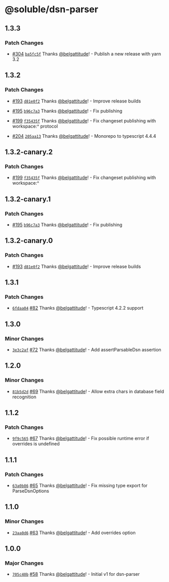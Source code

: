 # @soluble/dsn-parser

## 1.3.3

### Patch Changes

- [#304](https://github.com/soluble-io/cache-interop/pull/304) [`ba5fc5f`](https://github.com/soluble-io/cache-interop/commit/ba5fc5f9f54701ce03842c306ae0276e0e2987f9) Thanks [@belgattitude](https://github.com/belgattitude)! - Publish a new release with yarn 3.2

## 1.3.2

### Patch Changes

- [#193](https://github.com/soluble-io/cache-interop/pull/193) [`d81e0f2`](https://github.com/soluble-io/cache-interop/commit/d81e0f25418adb9f603efb7bf38b60d2d8ce409c) Thanks [@belgattitude](https://github.com/belgattitude)! - Improve release builds

* [#195](https://github.com/soluble-io/cache-interop/pull/195) [`b96c7a3`](https://github.com/soluble-io/cache-interop/commit/b96c7a376498a68aec8d378e9cdbf66b639cd887) Thanks [@belgattitude](https://github.com/belgattitude)! - Fix publishing

- [#199](https://github.com/soluble-io/cache-interop/pull/199) [`f35435f`](https://github.com/soluble-io/cache-interop/commit/f35435f1454f3bfbebfef0a0ef1619228b00a915) Thanks [@belgattitude](https://github.com/belgattitude)! - Fix changeset publishing with workspace:^ protocol

* [#204](https://github.com/soluble-io/cache-interop/pull/204) [`205aa13`](https://github.com/soluble-io/cache-interop/commit/205aa1361ee330df9cb9d8b9edae25845891bfb1) Thanks [@belgattitude](https://github.com/belgattitude)! - Monorepo to typescript 4.4.4

## 1.3.2-canary.2

### Patch Changes

- [#199](https://github.com/soluble-io/cache-interop/pull/199) [`f35435f`](https://github.com/soluble-io/cache-interop/commit/f35435f1454f3bfbebfef0a0ef1619228b00a915) Thanks [@belgattitude](https://github.com/belgattitude)! - Fix changeset publishing with workspace:^

## 1.3.2-canary.1

### Patch Changes

- [#195](https://github.com/soluble-io/cache-interop/pull/195) [`b96c7a3`](https://github.com/soluble-io/cache-interop/commit/b96c7a376498a68aec8d378e9cdbf66b639cd887) Thanks [@belgattitude](https://github.com/belgattitude)! - Fix publishing

## 1.3.2-canary.0

### Patch Changes

- [#193](https://github.com/soluble-io/cache-interop/pull/193) [`d81e0f2`](https://github.com/soluble-io/cache-interop/commit/d81e0f25418adb9f603efb7bf38b60d2d8ce409c) Thanks [@belgattitude](https://github.com/belgattitude)! - Improve release builds

## 1.3.1

### Patch Changes

- [`6fdaa04`](https://github.com/soluble-io/cache-interop/commit/6fdaa04c012895da9aff374db5d1f7a3da78bdd5) [#82](https://github.com/soluble-io/cache-interop/pull/82) Thanks [@belgattitude](https://github.com/belgattitude)! - Typescript 4.2.2 support

## 1.3.0

### Minor Changes

- [`3e3c2af`](https://github.com/soluble-io/cache-interop/commit/3e3c2af8dbdf99c4f1feb2826f220f205ac65c9c) [#72](https://github.com/soluble-io/cache-interop/pull/72) Thanks [@belgattitude](https://github.com/belgattitude)! - Add assertParsableDsn assertion

## 1.2.0

### Minor Changes

- [`81b5d2d`](https://github.com/soluble-io/cache-interop/commit/81b5d2d9b0cdd848b333c629dda41a0e4a0066c9) [#69](https://github.com/soluble-io/cache-interop/pull/69) Thanks [@belgattitude](https://github.com/belgattitude)! - Allow extra chars in database field recognition

## 1.1.2

### Patch Changes

- [`9f9c565`](https://github.com/soluble-io/cache-interop/commit/9f9c565e9a9f956342c2ab5c1d62daff308609b5) [#67](https://github.com/soluble-io/cache-interop/pull/67) Thanks [@belgattitude](https://github.com/belgattitude)! - Fix possible runtime error if overrides is undefined

## 1.1.1

### Patch Changes

- [`63a0b86`](https://github.com/soluble-io/cache-interop/commit/63a0b8690e0af5b60751c76149c7f56479200217) [#65](https://github.com/soluble-io/cache-interop/pull/65) Thanks [@belgattitude](https://github.com/belgattitude)! - Fix missing type export for ParseDsnOptions

## 1.1.0

### Minor Changes

- [`23aa0d6`](https://github.com/soluble-io/cache-interop/commit/23aa0d663a1c6883822f41deb44f4c7679b7613f) [#63](https://github.com/soluble-io/cache-interop/pull/63) Thanks [@belgattitude](https://github.com/belgattitude)! - Add overrides option

## 1.0.0

### Major Changes

- [`705c40b`](https://github.com/soluble-io/cache-interop/commit/705c40b023f0dcd16d5bd67de8fe43abafe674db) [#58](https://github.com/soluble-io/cache-interop/pull/58) Thanks [@belgattitude](https://github.com/belgattitude)! - Initial v1 for dsn-parser
